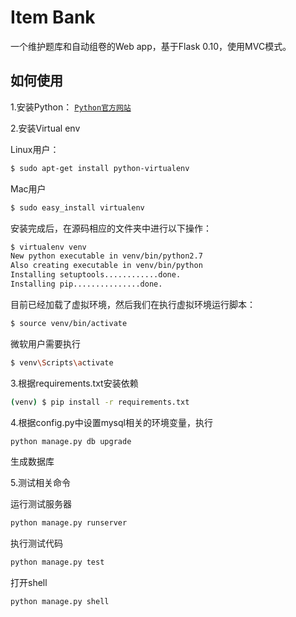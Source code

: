 # Item Bank
一个维护题库和自动组卷的Web app，基于Flask 0.10，使用MVC模式。

## 如何使用
1.安装Python：
[`Python官方网站`](https://www.python.org)

2.安装Virtual env

Linux用户：
``` sh
$ sudo apt-get install python-virtualenv
```

Mac用户
``` sh
$ sudo easy_install virtualenv
```

安装完成后，在源码相应的文件夹中进行以下操作：
``` sh
$ virtualenv venv
New python executable in venv/bin/python2.7
Also creating executable in venv/bin/python
Installing setuptools............done.
Installing pip...............done.
```

目前已经加载了虚拟环境，然后我们在执行虚拟环境运行脚本：
``` sh
$ source venv/bin/activate
```

微软用户需要执行
``` sh
$ venv\Scripts\activate
```

3.根据requirements.txt安装依赖
``` sh
(venv) $ pip install -r requirements.txt
```

4.根据config.py中设置mysql相关的环境变量，执行
``` sh
python manage.py db upgrade
```
生成数据库

5.测试相关命令

运行测试服务器
```sh
python manage.py runserver
```

执行测试代码
```sh
python manage.py test
```

打开shell
```sh
python manage.py shell
```
